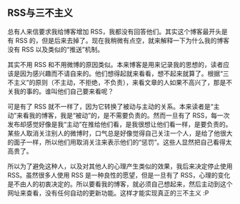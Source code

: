 　　 

## RSS与三不主义

总有人来信要求我给博客增加 RSS，我都没有回答他们。其实这个博客最开头是有 RSS 的，但是后来去掉了。现在我稍微有点空，就来解释一下为什么我的博客没有 RSS 以及类似的“推送”机制。

其实不用 RSS 和不用微博的原因类似。本来博客是用来记录我的思想的，读者应该是因为感兴趣而不请自来的。他们想得起就来看看，想不起来就算了。根据“三不主义”的原则（不主动，不拒绝，不负责），来看文章的人如果不高兴了，那是不关我的事的。谁叫他们自己要来看呢？

可是有了 RSS 就不一样了，因为它转换了被动与主动的关系。本来读者是“主动”来看我的博客，我是“被动”的，是不需要负责的。然而一旦有了 RSS，每一次发布却感觉好像是我“主动”在推给他们看，是我很想让他们看一样，是要负责的。某些人取消关注别人的微博时，口气总是好像觉得自己关注一个人，是给了他很大的面子一样，所以他们用取消关注来表示他们的“惩罚”。这些人显然把自己看得太高贵了。

所以为了避免这种人，以及对其他人的心理产生类似的效果，我后来决定停止使用 RSS。虽然很多人使用 RSS 是一种良性的愿望，但是一旦有了 RSS，心理的变化是不由人的初衷决定的。所以要看我的博客，就必须自己想起来，然后主动到这个网址来查看，没有任何自动的更新功能。这样才能实现真正的三不主义 :P
